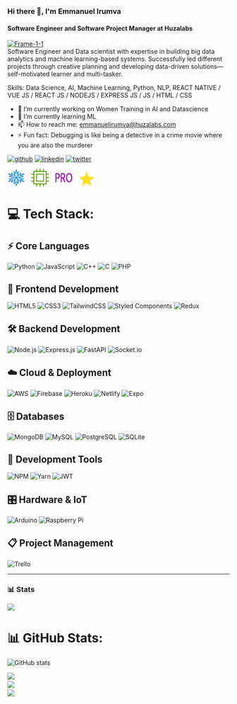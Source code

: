 ### Hi there 👋, I'm Emmanuel Irumva         
#### Software Engineer and Software Project Manager at Huzalabs   
<a href='https://www.linkpicture.com/view.php?img=LPic640710060bde71876698574'><a href="https://ibb.co/27B1Nhd"><img src="https://i.ibb.co/kgFs1BX/Frame-1-1.png" alt="Frame-1-1" border="0"></a><br>
Software Engineer and Data scientist with expertise in building big data analytics and machine learning-based systems. Successfully led different projects through creative planning and developing data-driven solutions—self-motivated learner and multi-tasker.      
  
Skills: Data Science, AI, Machine Learning, Python, NLP, REACT NATIVE / VUE JS / REACT JS / NODEJS / EXPRESS JS / JS / HTML / CSS 

- 🔭 I’m currently working on Women Training in AI and Datascience   
- 🌱 I’m currently learning ML 
- 📫 How to reach me: emmanuelirumva@huzalabs.com 
- ⚡ Fun fact: Debugging is like being a detective in a crime movie where you are also the murderer

[<img src='https://cdn.jsdelivr.net/npm/simple-icons@3.0.1/icons/github.svg' alt='github' height='40'>](https://github.com/IRUMVAEmmanuel1)  [<img src='https://cdn.jsdelivr.net/npm/simple-icons@3.0.1/icons/linkedin.svg' alt='linkedin' height='40'>](https://www.linkedin.com/in/https://www.linkedin.com/in/emmanuel-irumva-a9a475209//) [<img src='https://cdn.jsdelivr.net/npm/simple-icons@3.0.1/icons/twitter.svg' alt='twitter' height='40'>](https://twitter.com/EmmanuelIrumva)  
 
<a href='https://archiveprogram.github.com/'><img src='https://raw.githubusercontent.com/acervenky/animated-github-badges/master/assets/acbadge.gif' width='40' height='40'></a> <a href='https://docs.github.com/en/developers'><img src='https://raw.githubusercontent.com/acervenky/animated-github-badges/master/assets/devbadge.gif' width='40' height='40'></a> <a href='https://github.com/pricing'><img src='https://raw.githubusercontent.com/acervenky/animated-github-badges/master/assets/pro.gif' width='40' height='40'></a> <a href='https://stars.github.com/'><img src='https://raw.githubusercontent.com/acervenky/animated-github-badges/master/assets/starbadge.gif' width='35' height='35'></a> 

# 💻 Tech Stack: 

## ⚡ Core Languages
![Python](https://img.shields.io/badge/Python-3670A0?style=for-the-badge&logo=python&logoColor=ffdd54)
![JavaScript](https://img.shields.io/badge/JavaScript-%23323330?style=for-the-badge&logo=javascript&logoColor=%23F7DF1E)
![C++](https://img.shields.io/badge/C++-%2300599C?style=for-the-badge&logo=c%2B%2B&logoColor=white)
![C](https://img.shields.io/badge/C-%2300599C?style=for-the-badge&logo=c&logoColor=white)
![PHP](https://img.shields.io/badge/PHP-%23777BB4?style=for-the-badge&logo=php&logoColor=white)

## 🎨 Frontend Development
![HTML5](https://img.shields.io/badge/HTML5-%23E34F26?style=for-the-badge&logo=html5&logoColor=white)
![CSS3](https://img.shields.io/badge/CSS3-%231572B6?style=for-the-badge&logo=css3&logoColor=white)
![TailwindCSS](https://img.shields.io/badge/TailwindCSS-%2338B2AC?style=for-the-badge&logo=tailwind-css&logoColor=white)
![Styled Components](https://img.shields.io/badge/Styled--Components-DB7093?style=for-the-badge&logo=styled-components&logoColor=white)
![Redux](https://img.shields.io/badge/Redux-%23593d88?style=for-the-badge&logo=redux&logoColor=white)

## 🛠 Backend Development
![Node.js](https://img.shields.io/badge/Node.js-6DA55F?style=for-the-badge&logo=node.js&logoColor=white)
![Express.js](https://img.shields.io/badge/Express.js-%23404d59?style=for-the-badge&logo=express&logoColor=%2361DAFB)
![FastAPI](https://img.shields.io/badge/FastAPI-005571?style=for-the-badge&logo=fastapi)
![Socket.io](https://img.shields.io/badge/Socket.io-black?style=for-the-badge&logo=socket.io&badgeColor=010101)

## ☁️ Cloud & Deployment
![AWS](https://img.shields.io/badge/AWS-%23FF9900?style=for-the-badge&logo=amazon-aws&logoColor=white)
![Firebase](https://img.shields.io/badge/Firebase-%23039BE5?style=for-the-badge&logo=firebase)
![Heroku](https://img.shields.io/badge/Heroku-%23430098?style=for-the-badge&logo=heroku&logoColor=white)
![Netlify](https://img.shields.io/badge/Netlify-%23000000?style=for-the-badge&logo=netlify&logoColor=#00C7B7)
![Expo](https://img.shields.io/badge/Expo-1C1E24?style=for-the-badge&logo=expo&logoColor=#D04A37)

## 🗄️ Databases
![MongoDB](https://img.shields.io/badge/MongoDB-%234ea94b?style=for-the-badge&logo=mongodb&logoColor=white)
![MySQL](https://img.shields.io/badge/MySQL-%2300f?style=for-the-badge&logo=mysql&logoColor=white)
![PostgreSQL](https://img.shields.io/badge/Postgres-%23316192?style=for-the-badge&logo=postgresql&logoColor=white)
![SQLite](https://img.shields.io/badge/SQLite-%2307405e?style=for-the-badge&logo=sqlite&logoColor=white)

## 🔧 Development Tools
![NPM](https://img.shields.io/badge/NPM-%23000000?style=for-the-badge&logo=npm&logoColor=white)
![Yarn](https://img.shields.io/badge/Yarn-%232C8EBB?style=for-the-badge&logo=yarn&logoColor=white)
![JWT](https://img.shields.io/badge/JWT-black?style=for-the-badge&logo=JSON%20web%20tokens)

## 🎛️ Hardware & IoT
![Arduino](https://img.shields.io/badge/Arduino-00979D?style=for-the-badge&logo=Arduino&logoColor=white)
![Raspberry Pi](https://img.shields.io/badge/Raspberry%20Pi-C51A4A?style=for-the-badge&logo=Raspberry-Pi)

## 📋 Project Management
![Trello](https://img.shields.io/badge/Trello-%23026AA7?style=for-the-badge&logo=Trello&logoColor=white)

---
### 📊 Stats 

![](https://github-readme-stats.vercel.app/api/top-langs/?username=YOURUSERNAME&theme=dark&hide_border=false&include_all_commits=true&count_private=true&layout=compact)
# 📊 GitHub Stats:

![GitHub stats](https://github-readme-stats.vercel.app/api?username=IRUMVAEmmanuel1&show_icons=true)  

![](https://github-readme-stats.vercel.app/api?username=IRUMVAEmmanuel1&theme=dark&hide_border=false&include_all_commits=false&count_private=false)<br/>
![](https://github-readme-streak-stats.herokuapp.com/?user=IRUMVAEmmanuel1&theme=dark&hide_border=false)<br/>
![](https://github-readme-stats.vercel.app/api/top-langs/?username=IRUMVAEmmanuel1&theme=dark&hide_border=false&include_all_commits=false&count_private=false&layout=compact)
